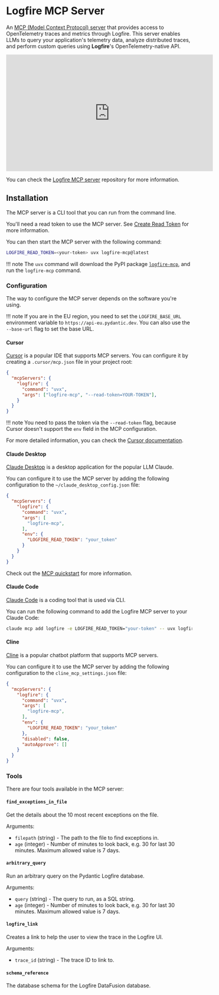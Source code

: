 # Logfire MCP Server

An [MCP (Model Context Protocol) server](https://modelcontextprotocol.io/introduction) that provides
access to OpenTelemetry traces and metrics through Logfire. This server enables LLMs to query your
application's telemetry data, analyze distributed traces, and perform custom queries using
**Logfire**'s OpenTelemetry-native API.

<div class="video-wrapper">
  <iframe width="560" height="315" src="https://www.youtube.com/embed/z56NOvrtG74" frameborder="0" allowfullscreen></iframe>
</div>

You can check the [Logfire MCP server](https://github.com/pydantic/logfire-mcp) repository
for more information.

## Installation

The MCP server is a CLI tool that you can run from the command line.

You'll need a read token to use the MCP server. See
[Create Read Token](./query-api.md#how-to-create-a-read-token) for more information.

You can then start the MCP server with the following command:

```bash
LOGFIRE_READ_TOKEN=<your-token> uvx logfire-mcp@latest
```

!!! note
    The `uvx` command will download the PyPI package [`logfire-mcp`](https://pypi.org/project/logfire-mcp/),
    and run the `logfire-mcp` command.

### Configuration

The way to configure the MCP server depends on the software you're using.

!!! note
  If you are in the EU region, you need to set the `LOGFIRE_BASE_URL` environment variable to `https://api-eu.pydantic.dev`. You can also use the `--base-url` flag to set the base URL.

#### Cursor

[Cursor](https://www.cursor.com/) is a popular IDE that supports MCP servers. You can configure
it by creating a `.cursor/mcp.json` file in your project root:

```json
{
  "mcpServers": {
    "logfire": {
      "command": "uvx",
      "args": ["logfire-mcp", "--read-token=YOUR-TOKEN"],
    }
  }
}
```

!!! note
    You need to pass the token via the `--read-token` flag, because Cursor doesn't
    support the `env` field in the MCP configuration.

For more detailed information, you can check the
[Cursor documentation](https://docs.cursor.com/context/model-context-protocol).

#### Claude Desktop

[Claude Desktop](https://claude.ai/download) is a desktop application for the popular
LLM Claude.

You can configure it to use the MCP server by adding the following configuration to the
`~/claude_desktop_config.json` file:

```json
{
  "mcpServers": {
    "logfire": {
      "command": "uvx",
      "args": [
        "logfire-mcp",
      ],
      "env": {
        "LOGFIRE_READ_TOKEN": "your_token"
      }
    }
  }
}
```

Check out the [MCP quickstart](https://modelcontextprotocol.io/quickstart/user)
for more information.

#### Claude Code

[Claude Code](https://claude.ai/code) is a coding tool that is used via CLI.

You can run the following command to add the Logfire MCP server to your Claude Code:

```bash
claude mcp add logfire -e LOGFIRE_READ_TOKEN="your-token" -- uvx logfire-mcp@latest
```

#### Cline

[Cline](https://docs.cline.bot/) is a popular chatbot platform that supports MCP servers.

You can configure it to use the MCP server by adding the following configuration to the
`cline_mcp_settings.json` file:

```json
{
  "mcpServers": {
    "logfire": {
      "command": "uvx",
      "args": [
        "logfire-mcp",
      ],
      "env": {
        "LOGFIRE_READ_TOKEN": "your_token"
      },
      "disabled": false,
      "autoApprove": []
    }
  }
}
```

### Tools

There are four tools available in the MCP server:

#### `find_exceptions_in_file`

Get the details about the 10 most recent exceptions on the file.

Arguments:

- `filepath` (string) - The path to the file to find exceptions in.
- `age` (integer) - Number of minutes to look back, e.g. 30 for last 30 minutes. Maximum allowed value is 7 days.

#### `arbitrary_query`

Run an arbitrary query on the Pydantic Logfire database.

Arguments:

- `query` (string) - The query to run, as a SQL string.
- `age` (integer) - Number of minutes to look back, e.g. 30 for last 30 minutes. Maximum allowed value is 7 days.

#### `logfire_link`

Creates a link to help the user to view the trace in the Logfire UI.

Arguments:

- `trace_id` (string) - The trace ID to link to.

#### `schema_reference`

The database schema for the Logfire DataFusion database.
